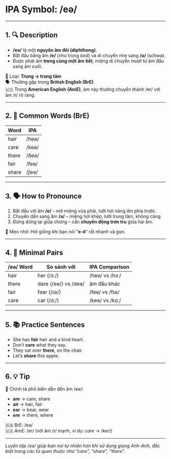 # IPA Symbol: /eə/

---

## 1. 🔍 Description

- **/eə/** là một **nguyên âm đôi (diphthong)**.
- Bắt đầu bằng âm **/e/** (như trong *bed*) và di chuyển nhẹ sang **/ə/** (schwa).
- Được phát âm **trong cùng một âm tiết**, miệng di chuyển mượt từ âm đầu sang âm cuối.

📍 Loại: **Trung → trung tâm**  
🗣️ Thường gặp trong **British English (BrE)**.  
🇺🇸 Trong **American English (AmE)**, âm này thường chuyển thành /er/ với âm /r/ rõ ràng.

---

## 2. 📝 Common Words (BrE)

| Word     | IPA           |
|----------|----------------|
| hair     | /heə/          |
| care     | /keə/          |
| there    | /ðeə/          |
| fair     | /feə/          |
| share    | /ʃeə/          |

---

## 3. 🗣️ How to Pronounce

1. Bắt đầu với âm **/e/** – mở miệng vừa phải, lưỡi hơi nâng lên phía trước.
2. Chuyển dần sang âm **/ə/** – miệng hơi khép, lưỡi trung tâm, không căng.
3. Đừng dừng lại giữa chừng – cần **chuyển động trơn tru** giữa hai âm.

🧠 Mẹo nhớ: Hơi giống khi bạn nói “**e-ờ**” rất nhanh và gọn.

---

## 4. 🎯 Minimal Pairs

| /eə/ Word | So sánh với | IPA Comparison     |
|-----------|--------------|--------------------|
| hair      | her (/ɜː/)   | /heə/ vs /hɜː/     |
| there     | dare (/eə/) vs /deə/ | âm đầu khác |
| fair      | fear (/ɪə/) | /feə/ vs /fɪə/     |
| care      | car (/ɑː/)   | /keə/ vs /kɑː/     |

---

## 5. 📚 Practice Sentences

- She has **fair** hair and a kind heart.
- Don’t **care** what they say.
- They sat over **there**, on the chair.
- Let’s **share** this apple.

---

## 6. 💡 Tip

📌 Chính tả phổ biến dẫn đến âm /eə/:
- **are** → care, share
- **air** → hair, fair
- **ear** → bear, wear
- **ere** → there, where

🇬🇧 BrE: /eə/  
🇺🇸 AmE: /er/ (với âm /r/ mạnh, ví dụ: *care* → /ker/)

---

*Luyện tập /eə/ giúp bạn nói tự nhiên hơn khi sử dụng giọng Anh-Anh, đặc biệt trong các từ quen thuộc như “care”, “share”, “there”.*

